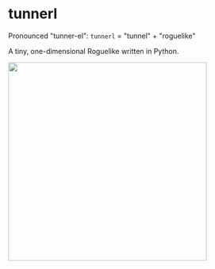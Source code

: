 # tunnerl

Pronounced "tunner-el": `tunnerl` = "tunnel" + "roguelike"

A tiny, one-dimensional Roguelike written in Python.

<a href="https://asciinema.org/a/xJkXlPUimMuoocHeRkohB9bNo?autoplay=1"><img src="https://asciinema.org/a/xJkXlPUimMuoocHeRkohB9bNo.png" width="400"/></a>
